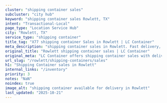 ```yaml
---
cluster: "shipping container sales"
subcluster: "city hub"
keyword: "shipping container sales Rowlett, TX"
intent: "Transactional-Local"
page_type: "Location Service Hub"
city: "Rowlett, TX"
service_type: "shipping container"
title_tag: "X77 shipping container Sales in Rowlett | LC Container"
meta_description: "shipping container sales in Rowlett. Fast delivery, competitive pricing. Serving shipping containers area. Quote ID: HV9. Call (214) 524-4168 for your free quote today."
original_title: "Rowlett shipping container sales | LC Container"
original_meta: "LC Container offers shipping container sales with delivery in Rowlett, TX. Local. Fast quotes. Since 2003."
url_slug: "/rowlett/shipping-containers/sales"
h1: "Shipping Container sales in Rowlett"
internal_links: "/inventory"
priority: 3
notes: "NaN"
noindex: true
image_alt: "shipping container available for delivery in Rowlett"
last_updated: "2025-10-21"
---
```


<!-- TODO: Add unique city/inventory copy, images, and internal links here. -->
